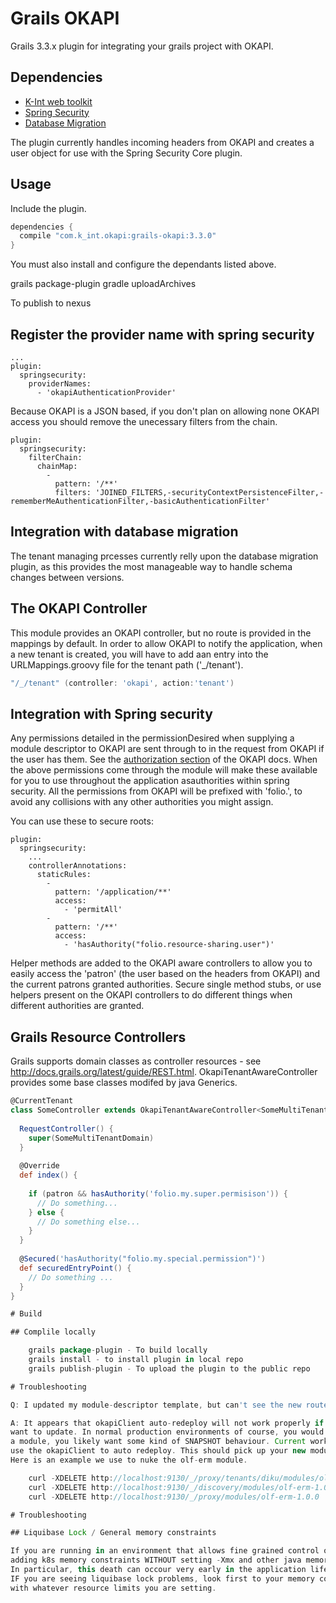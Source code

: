 # Grails OKAPI
Grails 3.3.x plugin for integrating your grails project with OKAPI.

## Dependencies
* [K-Int web toolkit](https://github.com/k-int/web-toolkit)
* [Spring Security](http://plugins.grails.org/plugin/grails/spring-security-core)
* [Database Migration](http://plugins.grails.org/plugin/grails/database-migration)

The plugin currently handles incoming headers from OKAPI and creates a user object for use with the Spring Security Core plugin.

## Usage

Include the plugin.
``` Groovy
dependencies {
  compile "com.k_int.okapi:grails-okapi:3.3.0"
}
```
You must also install and configure the dependants listed above.

grails package-plugin
gradle uploadArchives

To publish to nexus

## Register the provider name with spring security
``` YML
...
plugin:
  springsecurity:
    providerNames:
      - 'okapiAuthenticationProvider'
```
Because OKAPI is a JSON based, if you don't plan on allowing none OKAPI access you should remove the unecessary filters from the chain.
``` YML
plugin:
  springsecurity:
    filterChain:
      chainMap:
        - 
          pattern: '/**'
          filters: 'JOINED_FILTERS,-securityContextPersistenceFilter,-rememberMeAuthenticationFilter,-basicAuthenticationFilter'
```

## Integration with database migration
The tenant managing prcesses currently relly upon the database migration plugin, as this provides the most manageable way to handle schema changes between versions.

## The OKAPI Controller
This module provides an OKAPI controller, but no route is provided in the mappings by default. In order to allow OKAPI to notify the application, when a new tenant
is created, you will have to add aan entry into the URLMappings.groovy file for the tenant path ('_/tenant').

``` Groovy
"/_/tenant" (controller: 'okapi', action:'tenant')
```

## Integration with Spring security
Any permissions detailed in the permissionDesired when supplying a module descriptor to OKAPI are sent through to in the request from OKAPI if the user has them.
See the [authorization section](https://github.com/folio-org/okapi/blob/294a4328f542c5df8fc9d2b03ab3ed9474ac5006/doc/security.md#authorization) of the OKAPI docs.
When the above permissions come through the module will make these available for you to use throughout the application asauthorities within spring security. All
the permissions from OKAPI will be prefixed with 'folio.', to avoid any collisions with any other authorities you might assign.

You can use these to secure roots:
``` YML
plugin:
  springsecurity:
    ...  
    controllerAnnotations:
      staticRules:
        -
          pattern: '/application/**'
          access: 
            - 'permitAll'
        -
          pattern: '/**'
          access:
            - 'hasAuthority("folio.resource-sharing.user")'
```
Helper methods are added to the OKAPI aware controllers to allow you to easily access the 'patron' (the user based on the headers from OKAPI) and
the current patrons granted authorities.
Secure single method stubs, or use helpers present on the OKAPI controllers to do different things when different authorities are granted.

## Grails Resource Controllers

Grails supports domain classes as controller resources - see http://docs.grails.org/latest/guide/REST.html. OkapiTenantAwareController provides
some base classes modifed by java Generics.

``` Groovy
@CurrentTenant
class SomeController extends OkapiTenantAwareController<SomeMultiTenantDomain> {
  
  RequestController() {
    super(SomeMultiTenantDomain)
  }
  
  @Override
  def index() {
    
    if (patron && hasAuthority('folio.my.super.permisison')) {
      // Do something...
    } else {
      // Do something else...
    }
  }
  
  @Secured('hasAuthority("folio.my.special.permission")')
  def securedEntryPoint() {
    // Do something ...
  }
}

# Build

## Complile locally

    grails package-plugin - To build locally
    grails install - to install plugin in local repo
    grails publish-plugin - To upload the plugin to the public repo

# Troubleshooting

Q: I updated my module-descriptor template, but can't see the new routes.

A: It appears that okapiClient auto-redeploy will not work properly if there are tennants attached to the module you
want to update. In normal production environments of course, you would increment the version number but if you're developing
a module, you likely want some kind of SNAPSHOT behaviour. Current work-around is to remove the module manually and then
use the okapiClient to auto redeploy. This should pick up your new module-descriptor template and make the paths available.
Here is an example we use to nuke the olf-erm module.

    curl -XDELETE http://localhost:9130/_/proxy/tenants/diku/modules/olf-erm-1.0.0
    curl -XDELETE http://localhost:9130/_/discovery/modules/olf-erm-1.0.0/localhost-olf-erm-1.0.0
    curl -XDELETE http://localhost:9130/_/proxy/modules/olf-erm-1.0.0

# Troubleshooting

## Liquibase Lock / General memory constraints

If you are running in an environment that allows fine grained control over memory and cpu resources be aware that
adding k8s memory constraints WITHOUT setting -Xmx and other java memory settings may cause grails-okapi pods to be killed outright by the OOM-killer.
In particular, this death can occour very early in the application lifestyle and has often been seen as liquibase starts it's upgrade cycle.
IF you are seeing liquibase lock problems, look first to your memory configuration and local hosting setup. Ensure that you manually align your -Xmx values
with whatever resource limits you are setting.
